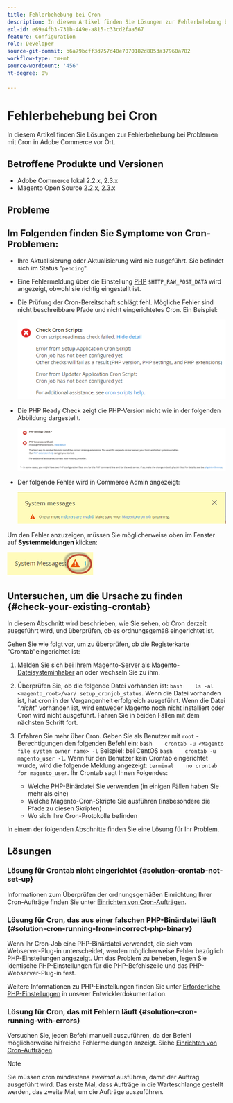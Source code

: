 ```yaml
---
title: Fehlerbehebung bei Cron
description: In diesem Artikel finden Sie Lösungen zur Fehlerbehebung bei Problemen mit Cron in Adobe Commerce vor Ort.
exl-id: e69a4fb3-731b-449e-a815-c33cd2faa567
feature: Configuration
role: Developer
source-git-commit: b6a79bcff3d757d40e7070182d8853a37960a782
workflow-type: tm+mt
source-wordcount: '456'
ht-degree: 0%

---
```


# Fehlerbehebung bei Cron

In diesem Artikel finden Sie Lösungen zur Fehlerbehebung bei Problemen mit Cron in Adobe Commerce vor Ort.

## Betroffene Produkte und Versionen

* Adobe Commerce lokal 2.2.x, 2.3.x
* Magento Open Source 2.2.x, 2.3.x

## Probleme

## Im Folgenden finden Sie Symptome von Cron-Problemen:

* Ihre Aktualisierung oder Aktualisierung wird nie ausgeführt. Sie befindet sich im Status &quot;`pending`&quot;.
* Eine Fehlermeldung über die Einstellung [PHP](https://glossary.magento.com/php) `$HTTP_RAW_POST_DATA` wird angezeigt, obwohl sie richtig eingestellt ist.
* Die Prüfung der Cron-Bereitschaft schlägt fehl. Mögliche Fehler sind nicht beschreibbare Pfade und nicht eingerichtetes Cron. Ein Beispiel:

  ![upgr-tshooting-no-cron2.png](assets/upgr-tshoot-no-cron2.png)

* Die PHP Ready Check zeigt die PHP-Version nicht wie in der folgenden Abbildung dargestellt.

  ![screen_shot_2019-08-29_at_1.36.08_PM.png](assets/Screen_Shot_2019-08-29_at_1.36.08_PM.png)

* Der folgende Fehler wird in Commerce Admin angezeigt:

  ![compman-cron-not-running.png](assets/compman-cron-not-running.png)

Um den Fehler anzuzeigen, müssen Sie möglicherweise oben im Fenster auf **Systemmeldungen** klicken:

![compman_sys-messages.png](assets/compman_sys-messages.png)

## Untersuchen, um die Ursache zu finden {#check-your-existing-crontab}

In diesem Abschnitt wird beschrieben, wie Sie sehen, ob Cron derzeit ausgeführt wird, und überprüfen, ob es ordnungsgemäß eingerichtet ist.

Gehen Sie wie folgt vor, um zu überprüfen, ob die Registerkarte &quot;Crontab&quot;eingerichtet ist:

1. Melden Sie sich bei Ihrem Magento-Server als [Magento-Dateisysteminhaber](https://devdocs.magento.com/guides/v2.3/install-gde/prereq/file-sys-perms-over.html) an oder wechseln Sie zu ihm.
1. Überprüfen Sie, ob die folgende Datei vorhanden ist:    `bash    ls -al <magento_root>/var/.setup_cronjob_status`. Wenn die Datei vorhanden ist, hat cron in der Vergangenheit erfolgreich ausgeführt. Wenn die Datei &quot;*nicht*&quot; vorhanden ist, wird entweder Magento noch nicht installiert oder Cron wird nicht ausgeführt. Fahren Sie in beiden Fällen mit dem nächsten Schritt fort.
1. Erfahren Sie mehr über Cron. Geben Sie als Benutzer mit `root` -Berechtigungen den folgenden Befehl ein:    `bash    crontab -u <Magento file system owner name> -l` Beispiel: bei CentOS `bash    crontab -u magento_user -l`.  Wenn für den Benutzer kein Crontab eingerichtet wurde, wird die folgende Meldung angezeigt:    `terminal    no crontab for magento_user`. Ihr Crontab sagt Ihnen Folgendes:

   * Welche PHP-Binärdatei Sie verwenden (in einigen Fällen haben Sie mehr als eine)
   * Welche Magento-Cron-Skripte Sie ausführen (insbesondere die Pfade zu diesen Skripten)
   * Wo sich Ihre Cron-Protokolle befinden

In einem der folgenden Abschnitte finden Sie eine Lösung für Ihr Problem.

## Lösungen

### Lösung für Crontab nicht eingerichtet {#solution-crontab-not-set-up}

Informationen zum Überprüfen der ordnungsgemäßen Einrichtung Ihrer Cron-Aufträge finden Sie unter [Einrichten von Cron-Aufträgen](https://devdocs.magento.com/guides/v2.3/install-gde/install/post-install-config.html#post-install-cron).

### Lösung für Cron, das aus einer falschen PHP-Binärdatei läuft {#solution-cron-running-from-incorrect-php-binary}

Wenn Ihr Cron-Job eine PHP-Binärdatei verwendet, die sich vom Webserver-Plug-in unterscheidet, werden möglicherweise Fehler bezüglich PHP-Einstellungen angezeigt. Um das Problem zu beheben, legen Sie identische PHP-Einstellungen für die PHP-Befehlszeile und das PHP-Webserver-Plug-in fest.

Weitere Informationen zu PHP-Einstellungen finden Sie unter [Erforderliche PHP-Einstellungen](https://devdocs.magento.com/guides/v2.3/install-gde/prereq/php-settings.html) in unserer Entwicklerdokumentation.

### Lösung für Cron, das mit Fehlern läuft {#solution-cron-running-with-errors}

Versuchen Sie, jeden Befehl manuell auszuführen, da der Befehl möglicherweise hilfreiche Fehlermeldungen anzeigt. Siehe [Einrichten von Cron-Aufträgen](https://devdocs.magento.com/guides/v2.3/install-gde/install/post-install-config.html#post-install-cron).

>[!NOTE]
>
>Sie müssen cron mindestens *zweimal* ausführen, damit der Auftrag ausgeführt wird. Das erste Mal, dass Aufträge in die Warteschlange gestellt werden, das zweite Mal, um die Aufträge auszuführen.
